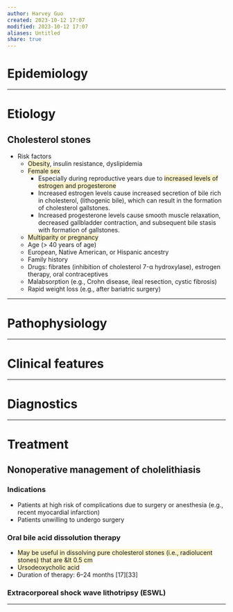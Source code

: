 ```yaml
---
author: Harvey Guo
created: 2023-10-12 17:07
modified: 2023-10-12 17:07
aliases: Untitled
share: true
---
```

# Epidemiology


---
# Etiology
## Cholesterol stones
- Risk factors
	- <span style="background:rgba(240, 200, 0, 0.2)">Obesity</span>, insulin resistance, dyslipidemia
	- <span style="background:rgba(240, 200, 0, 0.2)">Female sex</span>
		- Especially during reproductive years due to <span style="background:rgba(240, 200, 0, 0.2)">increased levels of estrogen and progesterone</span>
		- Increased estrogen levels cause increased secretion of bile rich in cholesterol, (lithogenic bile), which can result in the formation of cholesterol gallstones.
		- Increased progesterone levels cause smooth muscle relaxation, decreased gallbladder contraction, and subsequent bile stasis with formation of gallstones.
	- <span style="background:rgba(240, 200, 0, 0.2)">Multiparity or pregnancy</span>
	- Age (> 40 years of age)
	- European, Native American, or Hispanic ancestry
	- Family history
	- Drugs: fibrates (inhibition of cholesterol 7-α hydroxylase), estrogen therapy, oral contraceptives
	- Malabsorption (e.g., Crohn disease, ileal resection, cystic fibrosis) 
	- Rapid weight loss (e.g., after bariatric surgery)

---
# Pathophysiology


---
# Clinical features


---
# Diagnostics


---
# Treatment
## Nonoperative management of cholelithiasis
### Indications
- Patients at high risk of complications due to surgery or anesthesia (e.g., recent myocardial infarction)
- Patients unwilling to undergo surgery
### Oral bile acid dissolution therapy 
- <span style="background:rgba(240, 200, 0, 0.2)">May be useful in dissolving pure cholesterol stones (i.e., radiolucent stones) that are &lt 0.5 cm </span>
- <span style="background:rgba(240, 200, 0, 0.2)">Ursodeoxycholic acid</span>
- Duration of therapy: 6–24 months [17][33]
### Extracorporeal shock wave lithotripsy (ESWL)

---
